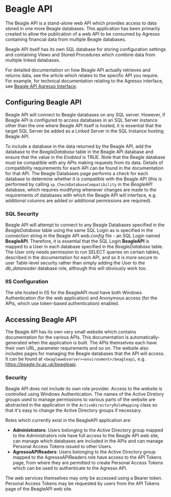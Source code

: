 # Beagle API
The Beagle API is a stand-alone web API which provides access to data stored in one more Beagle databases. This application has been primarily created to allow the publication of a web API to be consumed by Agresso containing financial data from multiple Beagle databases.

Beagle API itself has its own SQL database for storing configuration settings and containing Views and Stored Procedures which combine data from multiple linked databases.

For detailed documentation on how Beagle API actually retrieves and returns data, see the article which relates to the specific API you require. For example, for technical documentation relating to the Agresso interface, see [Beagle API Agresso Interface](Beagle%20API%20Agresso%20Interface.md).

## Configuring Beagle API
Beagle API will connect to Beagle databases on any SQL server. However, if Beagle API is configured to access databases in an SQL Server instance other than the one where Beagle API itself is hosted, it is essential that the target SQL Server be added as a Linked Server in the SQL Instance hosting Beagle API.

To include a database in the data returned by the Beagle API, add the database to the *BeagleDatabase* table in the Beagle API database and ensure that the value in the *Enabled* is TRUE. Note that the Beagle database must be compatible with any APIs making requests from its data. Details of compatibility requirements for each API can be found in the documentation for that API. The Beagle Databases page performs a check for each database to determine whether it is compatible with the Beagle API (this is performed by calling `sp_CheckDatabaseCompatibility` in the *BeagleAPI* database, which requires modifying whenever changes are made to the requirements of databases with which the Beagle API will interface, e.g. additional columns are added or additional permissions are required).

### SQL Security
Beagle API will attempt to connect to any Beagle Databases specified in the *BeagleDatabase* table using the same SQL Login as is specified in the connection string in the Beagle API *web.config* file - an SQL Login named **BeagleAPI**. Therefore, it is essential that the SQL Login **BeagleAPI** is mapped to a User in each database specified in the *BeagleDatabase* table. The User only needs permission to run SELECT queries on certain tables, described in the documentation for each API, and so it is more secure to user Table-level security rather than simply adding the User to the *db_datareader* database role, although this will obviously work too.

### IIS Configuration
The site hosted in IIS for the BeagleAPI must have both Windows Authentication (for the web application) and Anonymous access (for the APIs, which use token-based authentication) enabled.

 ## Accessing Beagle API
 The Beagle API has its own very small website which contains documentation for the various APIs. This documentation is automatically-generated when the application is built. The APIs themselves each have their own URL, parameter requirements and so on. The website also includes pages for managing the Beagle databases that the API will access. It can be found at `<beaglewebserver><environment>/beagleapi`, e.g. https://beagle.liv.ac.uk/beagleapi.

 ### Security
Beagle API does not include its own role provider. Access to the website is controlled using Windows Authentication. The names of the Active Diretory groups used to manage permissions to various parts of the website are abstracted in the application in the `ActiveDirectoryRoleMapping` class so that it's easy to change the Active Directory groups if necessary.

Roles which currently exist in the BeagleAPI application are:
  - **Administrators**: Users belonging to the Active Directory group mapped to the Administrators role have full access to the Beagle API web site, can manage which databases are included in the APIs and can manage Personal Access Tokens issued to other Users.
  - **AgressoAPIReaders**: Users belonging to the Active Directory group mapped to the AgressoAPIReaders role have access to the API Tokens page, from where they are permitted to create Personal Access Tokens which can be used to authenticate to the Agresso API.
 
The web services themselves may only be accessed using a Bearer token. Personal Access Tokens may be requested by users from the API Tokens page of the BeagleAPI web site.